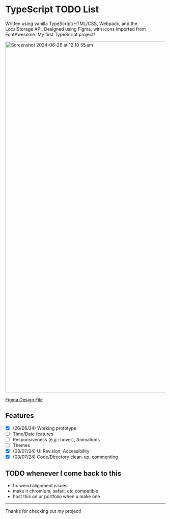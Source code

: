 # TypeScript TODO List
Written using vanilla TypeScript/HTML/CSS, Webpack, and the LocalStorage API. Designed using Figma, with icons imported from FontAwesome. My first TypeScript project!


<img width="1099" alt="Screenshot 2024-06-26 at 12 10 55 am" src="https://github.com/oreophone/ts-todo-list/assets/172891341/7f29bdc7-2714-4a56-b435-e4f9b2bff283">

[Figma Design File](https://www.figma.com/design/lGn1Yzg16U9GaBCMCTtIwU/ts-todo?node-id=0-1&t=VZffgpVE6XelSDoo-0)

## Features
- [x] (26/06/24) Working prototype 
- [ ] Time/Date features
- [ ] Responsiveness (e.g ::hover), Animations
- [ ] Themes
- [x] (03/07/24) UI Revision, Accessibility 
- [x] (03/07/24) Code/Directory clean-up, commenting

## TODO whenever I come back to this
- fix weird alignment issues
- make it chromium, safari, etc compatible
- host this on ur portfolio when u make one

---
Thanks for checking out my project!
